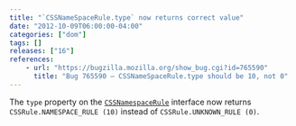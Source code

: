 ```yaml
---
title: "`CSSNameSpaceRule.type` now returns correct value"
date: "2012-10-09T06:00:00-04:00"
categories: ["dom"]
tags: []
releases: ["16"]
references:
    - url: "https://bugzilla.mozilla.org/show_bug.cgi?id=765590"
      title: "Bug 765590 – CSSNameSpaceRule.type should be 10, not 0"
---
```

The `type` property on the [`CSSNamespaceRule`](https://developer.mozilla.org/docs/Web/API/CSSNamespaceRule) interface now returns `CSSRule.NAMESPACE_RULE (10)` instead of `CSSRule.UNKNOWN_RULE (0)`.
